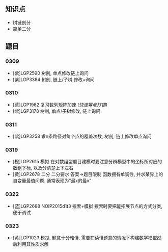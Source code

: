 ## 知识点
- 树链剖分
- 简单二分

## 题目
### 0309 
- [紫]LGP2590 树剖, 单点修改链上询问
- [紫]LGP3384 树剖, 链上/子树 修改+询问

### 0310
- [蓝]LGP1962 复习数列矩阵加速 *(快速幂老打错)*
- [紫]LGP3178 树剖, 单点/子树修改, 链上询问

### 0311
- [紫]LGP3258 求n条路径对每个点的覆盖次数, 树剖, 链上修改单点询问

### 0319
- [橙]LGP2615 模拟 在对数组型题目建模时要注意分辨模型中的坐标所对应的数组下标, 以及分清楚上下左右
- [黄]LGP2678 二分 二分要求 答案->题目限制 函数拥有单调性, 并求某界上的自变量最值问题. 通常表现为"最x的最x"

### 0322
- [蓝]LGP2688 NOIP2015d1t3 搜索+模拟 搜索时要把能拓展节点的方式分类, 便于调试

### 0323
- [黄]LGP1023 模拟, 题意十分难懂, 需要在读懂题意的情况下构建数学模型然后利用其性质求解

